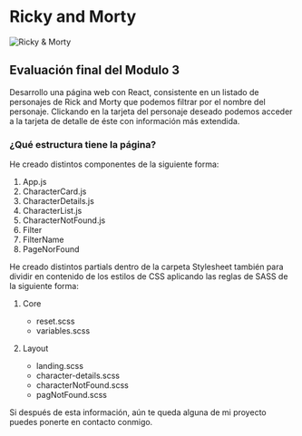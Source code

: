 # Ricky and Morty

![Ricky & Morty](https://raw.githubusercontent.com/nadiamurias/ricky-and-morty/main/src/images/logo.png)

## Evaluación final del Modulo 3

Desarrollo una página web con React, consistente en un listado de personajes de Rick and Morty que podemos filtrar por el nombre del personaje. Clickando en la tarjeta del personaje deseado podemos acceder a la tarjeta de detalle de éste con información más extendida.

### ¿Qué estructura tiene la página?

He creado distintos componentes de la siguiente forma:

1. App.js
2. CharacterCard.js
3. CharacterDetails.js
4. CharacterList.js
5. CharacterNotFound.js
6. Filter
7. FilterName
8. PageNorFound

He creado distintos partials dentro de la carpeta Stylesheet también para dividir en contenido de los estilos de CSS aplicando las reglas de SASS de la siguiente forma:

1. Core

   - reset.scss
   - variables.scss

2. Layout

   - landing.scss
   - character-details.scss
   - characterNotFound.scss
   - pagNotFound.scss

Si después de esta información, aún te queda alguna de mi proyecto puedes ponerte en contacto conmigo.
